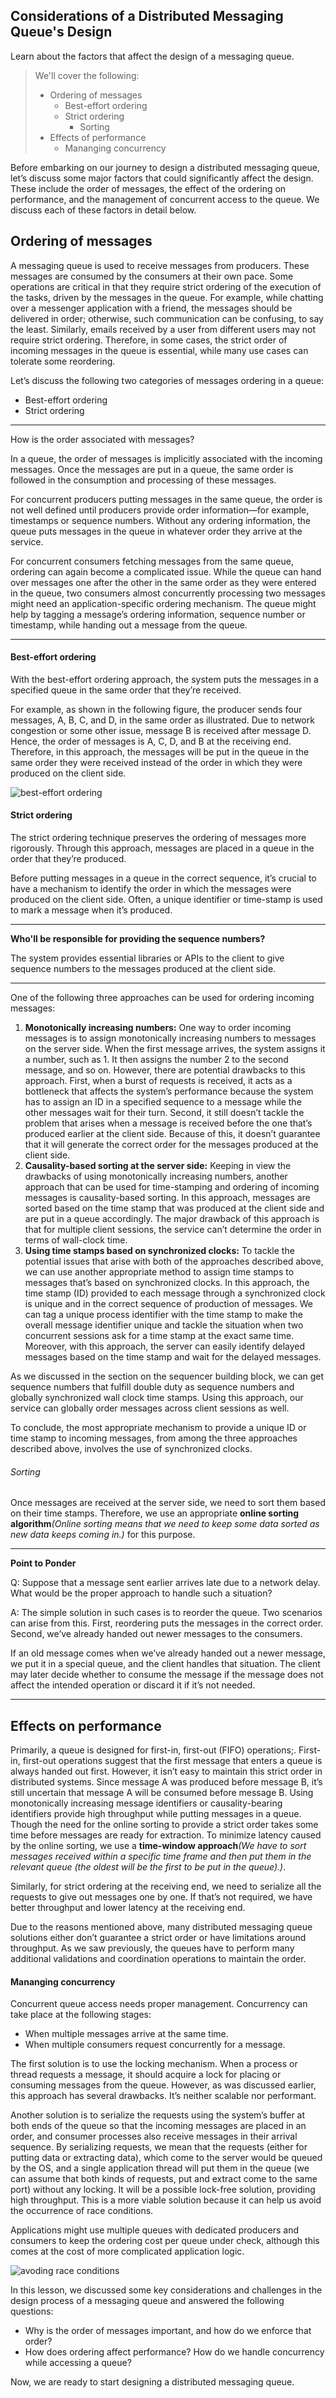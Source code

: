 ## Considerations of a Distributed Messaging Queue's Design

Learn about the factors that affect the design of a messaging queue.

> We'll cover the following:
>
> - Ordering of messages
>   - Best-effort ordering
>   - Strict ordering
>     - Sorting
> - Effects of performance
>   - Mananging concurrency

Before embarking on our journey to design a distributed messaging queue, let’s discuss some major factors that could significantly affect the design. These include the order of messages, the effect of the ordering on performance, and the management of concurrent access to the queue. We discuss each of these factors in detail below.

## Ordering of messages

A messaging queue is used to receive messages from producers. These messages are consumed by the consumers at their own pace. Some operations are critical in that they require strict ordering of the execution of the tasks, driven by the messages in the queue. For example, while chatting over a messenger application with a friend, the messages should be delivered in order; otherwise, such communication can be confusing, to say the least. Similarly, emails received by a user from different users may not require strict ordering. Therefore, in some cases, the strict order of incoming messages in the queue is essential, while many use cases can tolerate some reordering.

Let’s discuss the following two categories of messages ordering in a queue:

- Best-effort ordering
- Strict ordering

---

How is the order associated with messages?

In a queue, the order of messages is implicitly associated with the incoming messages. Once the messages are put in a queue, the same order is followed in the consumption and processing of these messages.

For concurrent producers putting messages in the same queue, the order is not well defined until producers provide order information—for example, timestamps or sequence numbers. Without any ordering information, the queue puts messages in the queue in whatever order they arrive at the service.

For concurrent consumers fetching messages from the same queue, ordering can again become a complicated issue. While the queue can hand over messages one after the other in the same order as they were entered in the queue, two consumers almost concurrently processing two messages might need an application-specific ordering mechanism. The queue might help by tagging a message’s ordering information, sequence number or timestamp, while handing out a message from the queue.

---

#### Best-effort ordering

With the best-effort ordering approach, the system puts the messages in a specified queue in the same order that they’re received.

For example, as shown in the following figure, the producer sends four messages, A, B, C, and D, in the same order as illustrated. Due to network congestion or some other issue, message B is received after message D. Hence, the order of messages is A, C, D, and B at the receiving end. Therefore, in this approach, the messages will be put in the queue in the same order they were received instead of the order in which they were produced on the client side.

![best-effort ordering](./images/3-1-best-effort-ordering.png)

#### Strict ordering

The strict ordering technique preserves the ordering of messages more rigorously. Through this approach, messages are placed in a queue in the order that they’re produced.

Before putting messages in a queue in the correct sequence, it’s crucial to have a mechanism to identify the order in which the messages were produced on the client side. Often, a unique identifier or time-stamp is used to mark a message when it’s produced.

---

**Who'll be responsible for providing the sequence numbers?**

The system provides essential libraries or APIs to the client to give sequence numbers to the messages produced at the client side.

---

One of the following three approaches can be used for ordering incoming messages:

1. **Monotonically increasing numbers:** One way to order incoming messages is to assign monotonically increasing numbers to messages on the server side. When the first message arrives, the system assigns it a number, such as 1. It then assigns the number 2 to the second message, and so on.
   However, there are potential drawbacks to this approach. First, when a burst of requests is received, it acts as a bottleneck that affects the system’s performance because the system has to assign an ID in a specified sequence to a message while the other messages wait for their turn.
   Second, it still doesn’t tackle the problem that arises when a message is received before the one that’s produced earlier at the client side. Because of this, it doesn’t guarantee that it will generate the correct order for the messages produced at the client side.
2. **Causality-based sorting at the server side:** Keeping in view the drawbacks of using monotonically increasing numbers, another approach that can be used for time-stamping and ordering of incoming messages is causality-based sorting. In this approach, messages are sorted based on the time stamp that was produced at the client side and are put in a queue accordingly. The major drawback of this approach is that for multiple client sessions, the service can’t determine the order in terms of wall-clock time.
3. **Using time stamps based on synchronized clocks:** To tackle the potential issues that arise with both of the approaches described above, we can use another appropriate method to assign time stamps to messages that’s based on synchronized clocks. In this approach, the time stamp (ID) provided to each message through a synchronized clock is unique and in the correct sequence of production of messages. We can tag a unique process identifier with the time stamp to make the overall message identifier unique and tackle the situation when two concurrent sessions ask for a time stamp at the exact same time. Moreover, with this approach, the server can easily identify delayed messages based on the time stamp and wait for the delayed messages.

As we discussed in the section on the sequencer building block, we can get sequence numbers that fulfill double duty as sequence numbers and globally synchronized wall clock time stamps. Using this approach, our service can globally order messages across client sessions as well.

To conclude, the most appropriate mechanism to provide a unique ID or time stamp to incoming messages, from among the three approaches described above, involves the use of synchronized clocks.

###### Sorting

Once messages are received at the server side, we need to sort them based on their time stamps. Therefore, we use an appropriate **online sorting algorithm**_(Online sorting means that we need to keep some data sorted as new data keeps coming in.)_ for this purpose.

---

**Point to Ponder**

Q: Suppose that a message sent earlier arrives late due to a network delay. What would be the proper approach to handle such a situation?

A: The simple solution in such cases is to reorder the queue. Two scenarios can arise from this. First, reordering puts the messages in the correct order. Second, we’ve already handed out newer messages to the consumers.

If an old message comes when we’ve already handed out a newer message, we put it in a special queue, and the client handles that situation. The client may later decide whether to consume the message if the message does not affect the intended operation or discard it if it’s not needed.

---

## Effects on performance

Primarily, a queue is designed for first-in, first-out (FIFO) operations;. First-in, first-out operations suggest that the first message that enters a queue is always handed out first. However, it isn’t easy to maintain this strict order in distributed systems. Since message A was produced before message B, it’s still uncertain that message A will be consumed before message B. Using monotonically increasing message identifiers or causality-bearing identifiers provide high throughput while putting messages in a queue. Though the need for the online sorting to provide a strict order takes some time before messages are ready for extraction. To minimize latency caused by the online sorting, we use a **time-window approach**_(We have to sort messages received within a specific time frame and then put them in the relevant queue (the oldest will be the first to be put in the queue).)_.

Similarly, for strict ordering at the receiving end, we need to serialize all the requests to give out messages one by one. If that’s not required, we have better throughput and lower latency at the receiving end.

Due to the reasons mentioned above, many distributed messaging queue solutions either don’t guarantee a strict order or have limitations around throughput. As we saw previously, the queues have to perform many additional validations and coordination operations to maintain the order.

#### Mananging concurrency

Concurrent queue access needs proper management. Concurrency can take place at the following stages:

- When multiple messages arrive at the same time.
- When multiple consumers request concurrently for a message.

The first solution is to use the locking mechanism. When a process or thread requests a message, it should acquire a lock for placing or consuming messages from the queue. However, as was discussed earlier, this approach has several drawbacks. It’s neither scalable nor performant.

Another solution is to serialize the requests using the system’s buffer at both ends of the queue so that the incoming messages are placed in an order, and consumer processes also receive messages in their arrival sequence. By serializing requests, we mean that the requests (either for putting data or extracting data), which come to the server would be queued by the OS, and a single application thread will put them in the queue (we can assume that both kinds of requests, put and extract come to the same port) without any locking. It will be a possible lock-free solution, providing high throughput. This is a more viable solution because it can help us avoid the occurrence of race conditions.

Applications might use multiple queues with dedicated producers and consumers to keep the ordering cost per queue under check, although this comes at the cost of more complicated application logic.

![avoding race conditions](./images/3-2-avoiding%20race%20conditions-producers%20and%20consumers%20are%20serialized%20at%20both%20ends.png)

In this lesson, we discussed some key considerations and challenges in the design process of a messaging queue and answered the following questions:

- Why is the order of messages important, and how do we enforce that order?
- How does ordering affect performance? How do we handle concurrency while accessing a queue?

Now, we are ready to start designing a distributed messaging queue.
